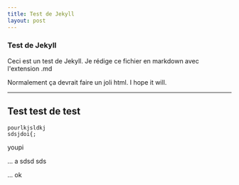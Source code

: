 ```yaml
---
title: Test de Jekyll
layout: post
---
```

### Test de Jekyll

Ceci est un test de Jekyll. Je rédige ce fichier en markdown avec l'extension .md

Normalement ça devrait faire un joli html. I hope it will.

---
Test test
de test
---

    pourlkjsldkj
    sdsjdoi{;

youpi

...
a
sdsd
sds 

...
ok
